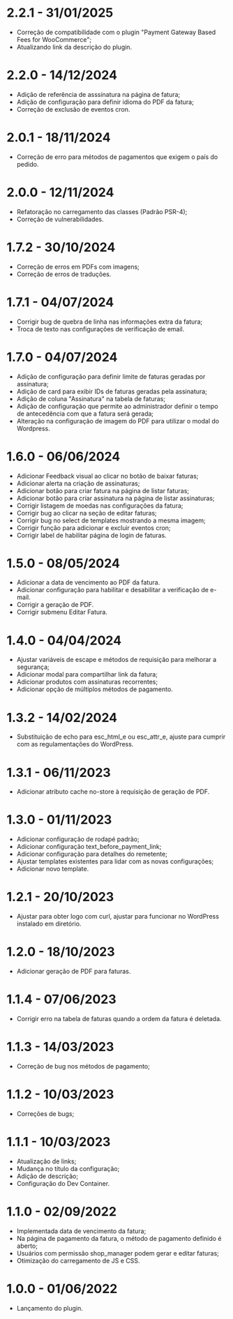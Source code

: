 # 2.2.1 - 31/01/2025
* Correção de compatibilidade com o plugin "Payment Gateway Based Fees for WooCommerce";
* Atualizando link da descrição do plugin.

# 2.2.0 - 14/12/2024
* Adição de referência de asssinatura na página de fatura;
* Adição de configuração para definir idioma do PDF da fatura;
* Correção de exclusão de eventos cron.

# 2.0.1 - 18/11/2024
* Correção de erro para métodos de pagamentos que exigem o país do pedido.

# 2.0.0 - 12/11/2024
* Refatoração no carregamento das classes (Padrão PSR-4);
* Correção de vulnerabilidades.

# 1.7.2 - 30/10/2024
* Correção de erros em PDFs com imagens;
* Correção de erros de traduções.

# 1.7.1 - 04/07/2024
* Corrigir bug de quebra de linha nas informações extra da fatura;
* Troca de texto nas configurações de verificação de email.

# 1.7.0 - 04/07/2024
* Adição de configuração para definir limite de faturas geradas por assinatura;
* Adição de card para exibir IDs de faturas geradas pela assinatura;
* Adição de coluna "Assinatura" na tabela de faturas;
* Adição de configuração que permite ao administrador definir o tempo de antecedência com que a fatura será gerada;
* Alteração na configuração de imagem do PDF para utilizar o modal do Wordpress.

# 1.6.0 - 06/06/2024
* Adicionar Feedback visual ao clicar no botão de baixar faturas; 
* Adicionar alerta na criação de assinaturas; 
* Adicionar botão para criar fatura na página de listar faturas;
* Adicionar botão para criar assinatura na página de listar assinaturas;
* Corrigir listagem de moedas nas configurações da fatura;
* Corrigir bug ao clicar na seção de editar faturas; 
* Corrigir bug no select de templates mostrando a mesma imagem;
* Corrigir função para adicionar e excluir eventos cron;
* Corrigir label de habilitar página de login de faturas.

# 1.5.0 - 08/05/2024
* Adicionar a data de vencimento ao PDF da fatura.
* Adicionar configuração para habilitar e desabilitar a verificação de e-mail.
* Corrigir a geração de PDF.
* Corrigir submenu Editar Fatura.

# 1.4.0 - 04/04/2024
* Ajustar variáveis de escape e métodos de requisição para melhorar a segurança;
* Adicionar modal para compartilhar link da fatura;
* Adicionar produtos com assinaturas recorrentes;
* Adicionar opção de múltiplos métodos de pagamento.

# 1.3.2 - 14/02/2024
* Substituição de echo para esc_html_e ou esc_attr_e, ajuste para cumprir com as regulamentações do WordPress.

# 1.3.1 - 06/11/2023
* Adicionar atributo cache no-store à requisição de geração de PDF.

# 1.3.0 - 01/11/2023
* Adicionar configuração de rodapé padrão;
* Adicionar configuração text_before_payment_link;
* Adicionar configuração para detalhes do remetente;
* Ajustar templates existentes para lidar com as novas configurações;
* Adicionar novo template.

# 1.2.1 - 20/10/2023
* Ajustar para obter logo com curl, ajustar para funcionar no WordPress instalado em diretório.

# 1.2.0 - 18/10/2023
* Adicionar geração de PDF para faturas.

# 1.1.4 - 07/06/2023
* Corrigir erro na tabela de faturas quando a ordem da fatura é deletada.

# 1.1.3 - 14/03/2023
* Correção de bug nos métodos de pagamento;

# 1.1.2 - 10/03/2023
* Correções de bugs;

# 1.1.1 - 10/03/2023
* Atualização de links;
* Mudança no título da configuração;
* Adição de descrição;
* Configuração do Dev Container.

# 1.1.0 - 02/09/2022
* Implementada data de vencimento da fatura;
* Na página de pagamento da fatura, o método de pagamento definido é aberto;
* Usuários com permissão shop_manager podem gerar e editar faturas;
* Otimização do carregamento de JS e CSS.

# 1.0.0 - 01/06/2022
* Lançamento do plugin.